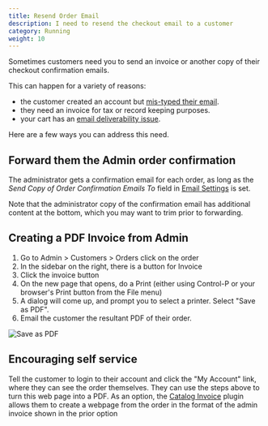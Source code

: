 ```yaml
---
title: Resend Order Email
description: I need to resend the checkout email to a customer
category: Running
weight: 10
---
```


Sometimes customers need you to send an invoice or another copy of their checkout confirmation emails. 

This can happen for a variety of reasons:

- the customer created an account but [mis-typed their email](/user/running/mistyped_email/). 
- they need an invoice for tax or record keeping purposes. 
- your cart has an [email deliverability issue](/user/email/emails_not_received/). 

Here are a few ways you can address this need. 

## Forward them the Admin order confirmation 
The administrator gets a confirmation email for each order, as long as the _Send Copy of Order Confirmation Emails To_ field in [Email Settings](/user/admin_pages/configuration/configuration_emailoptions/) is set. 

Note that the administrator copy of the confirmation email has additional content at the bottom, which you may want to trim prior to forwarding. 


## Creating a PDF Invoice from Admin 
1. Go to Admin > Customers > Orders click on the order
1. In the sidebar on the right, there is a button for Invoice
1. Click the invoice button
1. On the new page that opens, do a Print (either using Control-P or your browser's Print button from the File menu)
1. A dialog will come up, and prompt you to select a printer.  Select "Save as PDF".
1. Email the customer the resultant PDF of their order. 

![Save as PDF](/images/save_as_pdf.png)

## Encouraging self service 
Tell the customer to login to their account and click the "My Account" link, where they can see the order themselves.  They can use the steps above to turn this web page into a PDF.  As an option, the [Catalog Invoice](https://www.zen-cart.com/downloads.php?do=file&id=2111) plugin allows them to create a webpage from the order in the format of the admin invoice shown in the prior option 

